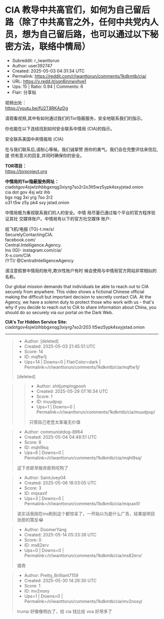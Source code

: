 # CIA 教导中共高官们，如何为自己留后路（除了中共高官之外，任何中共党内人员，想为自己留后路，也可以通过以下秘密方法，联络中情局）

- Subreddit: r_iwanttorun
- Author: user392747
- Created: 2025-05-03 04:31:34 UTC
- Permalink: https://reddit.com/r/iwanttorun/comments/1kdkmtb/cia/
- URL: https://v.redd.it/osn6innwvhye1
- Ups: 15 | Ratio: 0.94 | Comments: 6
- Flair: 分享帖


视频出处：  
<https://youtu.be/fU2T8RKAzDg>

请观看视频,其中有如何通过我们的Tor隐蔽服务，安全地联系我们的指示。

你也能在以下连结找到如何安全联系中情局 (CIA)的指示。

安全联系美国中央情报局 (CIA)

在与我们联系后,请耐心等候。我们诚挚赞
扬你的勇气。我们会在完整评估来信后,提
供有意义的回复,并同时确保你的安全。

**TOR项目：**  
<https://torproject.org>

**中情局的Tor隐蔽服务网址：**  
ciadotgov4sjwlzihbbgxnqg3xiyrg7so2r2o3It5wz5ypk4sxyjstad.onion  
cia dot gov 4sj wlz ihb  
bgx nqg 3xi yrg 7so 2r2  
o31 t5w z5y pk4 sxy jstad.onion

中情局极为重视联系我们的人的安全。中情
局尽量已通过每个平台的官方程序验证其社
交媒体账户。中情局有以下的官方社交媒体 账户:

纸飞机/电报 (TG)-t.me/s/  
SecurelyContactingCIA.  
facebook.com/  
Central.Intelligence.Agency.  
Ins (IG)- instagram.com/cia/  
X-x.com/CIA  
(YT)/ @CentralIntelligenceAgency

请注意假冒中情局的账号,欺诈性账户有时
候会使用与中情局官方网站非常相似的名称。

Our global mission demands that individuals be able to reach out to CIA
securely from anywhere. This video shows a fictional Chinese official
making the difficult but important decision to secretly contact CIA. At
the Agency, we have a solemn duty to protect those who work with us -
that's why if you decide to reach out to CIA to share information about
China, you should do so securely via our portal on the Dark Web.

**CIA's Tor Hidden Service Site:**  
ciadotgov4sjwlzihbbgxnqg3xiyrg7so2r203 It5wz5ypk4sxyjstad.onion


---

> - Author: [deleted]
> - Created: 2025-05-03 21:45:51 UTC
> - Score: 14
> - ID: mqftw1j
> - Ups=14 | Downs=0 | FlairColor=dark | Permalink=/r/iwanttorun/comments/1kdkmtb/cia/mqftw1j/
>
> [deleted]

>> - Author: shitjumpingpooh
>> - Created: 2025-05-29 07:16:34 UTC
>> - Score: 1
>> - ID: muudpxp
>> - Ups=1 | Downs=0 | Permalink=/r/iwanttorun/comments/1kdkmtb/cia/muudpxp/
>>
>> 只恨自己老登太笨毫无价值

> - Author: communistdog-8964
> - Created: 2025-05-04 04:48:51 UTC
> - Score: 6
> - ID: mqhl9sq
> - Ups=6 | Downs=0 | Permalink=/r/iwanttorun/comments/1kdkmtb/cia/mqhl9sq/
>
> 这下赤匪举报赤匪狗咬狗了

> - Author: SaintJoey04
> - Created: 2025-05-06 18:03:05 UTC
> - Score: 3
> - ID: mqxaxif
> - Ups=3 | Downs=0 | Permalink=/r/iwanttorun/comments/1kdkmtb/cia/mqxaxif/
>
> 说实话我刚在ins刷到这个都惊呆了，一开始以为是什么广告，结果是明目张胆的策反😂

> - Author: DoomerYang
> - Created: 2025-05-14 05:33:38 UTC
> - Score: 0
> - ID: ms82erv
> - Ups=0 | Downs=0 | Permalink=/r/iwanttorun/comments/1kdkmtb/cia/ms82erv/
>
> 猎奇

> - Author: Pretty_Brilliant7159
> - Created: 2025-05-30 14:26:30 UTC
> - Score: 1
> - ID: mv2noxy
> - Ups=1 | Downs=0 | Permalink=/r/iwanttorun/comments/1kdkmtb/cia/mv2noxy/
>
> trump 好像像明白了，给 cia 钱比给 voa 好用多了
